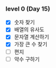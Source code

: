 ### level 0 (Day 15)

- [x] 숫자 찾기
- [x] 배열의 유사도
- [x] 문자열 계산하기
- [x] 가장 큰 수 찾기
- [ ] 편지
- [ ] 약수 구하기
